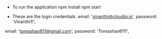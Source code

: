 - To run the application
npm install
npm start

- These are the login credentials.
email: 'vinanthi@cloudiq.io',
password: 'Vinanthi1!',

email: 'tomashao611@gmail.com',
password: 'Tomashao611!',